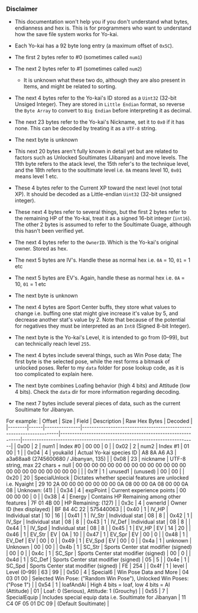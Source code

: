 ### Disclaimer
- This documentation won't help you if you don't understand what bytes, endianness and hex is. This is for programmers who want to understand how the save file system works for Yo-kai.

- Each Yo-kai has a 92 byte long entry (a maximum offset of `0x5C`).
- The first 2 bytes refer to #0 (sometimes called `num1`)
- The next 2 bytes refer to #1 (sometimes called `num2`)
   - It is unknown what these two do, although they are also present in Items, and might be related to sorting.
- The next 4 bytes refer to the Yo-kai's ID stored as a `Uint32` (32-bit Unsiged Integer). They are stored in `Little Endian` format, so reverse the `Byte Array` to convert to `Big Endian` before interpreting it as decimal.
- The next 23 bytes refer to the Yo-kai's Nickname, set it to `0x0` if it has none. This can be decoded by treating it as a `UTF-8` string.
- The next byte is unknown
- This next 20 bytes aren't fully known in detail yet but are related to factors such as Unlocked Soultimates (Jibanyan) and move levels. The 11th byte refers to the atack level, the 15th refer's to the technique level, and the 18th refers to the soultimate level i.e. `0A` means level 10, `0x01` means level 1 etc.
- These 4 bytes refer to the Current XP toward the next level (not total XP). It should be decoded as a Little-endian `Uint32` (32-bit unsigned integer).
- These next 4 bytes refer to several things, but the first 2 bytes refer to the remaining HP of the Yo-kai, treat it as a signed 16-bit integer (`int16`). The other 2 bytes is assumed to refer to the Soultimate Guage, although this hasn't been verified yet.
- The next 4 bytes refer to the `OwnerID`. Which is the Yo-kai's original owner. Stored as hex.
- The next 5 bytes are IV's. Handle these as normal hex i.e. `0A` = 10, `01` = 1 etc
- The next 5 bytes are EV's. Again, handle these as normal hex i.e. `0A` = 10, `01` = 1 etc
- The next byte is unknown
- The next 4 bytes are Sport Center buffs, they store what values to change i.e. buffing one stat might give increase it's value by 5, and decrease another stat's value by 2. Note that because of the potential for negatives they must be interpreted as an `Int8` (Signed 8-bit Integer).
- The next byte is the Yo-kai's Level, it is intended to go from (0–99), but can technically reach level `255`.
- The next 4 bytes include several things, such as Win Pose data; The first byte is the selected pose, while the rest forms a bitmask of unlocked poses. Refer to my `data` folder for pose lookup code, as it is too complicated to explain here.
- The next byte combines Loafing behavior (high 4 bits) and Attitude (low 4 bits). Check the `data` dir for more information regarding decoding.
- The next 7 bytes include several pieces of data, such as the current Soultimate for Jibanyan.

For example:
| Offset | Size | Field         | Description                                                        | Raw Hex Bytes                                              | Decoded                                                                 |
|--------|------|---------------|--------------------------------------------------------------------|-------------------------------------------------------------|-------------------------------------------------------------------------|
| 0x00   | 2    | num1          | Index #0                                                           | 00 00                                                      | 0                                                                       |
| 0x02   | 2    | num2          | Index #1                                                           | 01 00                                                      | 1                                                                       |
| 0x04   | 4    | youkaiId      | Actual Yo-kai species ID                                           | A8 8A A6 A3                                                | a3a68aa8 (2745600680 / Jibanyan, 135)                                   |
| 0x08   | 23   | nickname      | UTF-8 string, max 22 chars + null                                  | 00 00 00 00 00 00 00 00 00 00 00 00 00 00 00 00 00 00 00 00 00 00 00 |                                                                         |
| 0x1f   | 1    | unused1       | (unused)                                                           | 00                                                         | 00                                                                      |
| 0x20   | 20   | SpecialUnlock | Dictates whether special features are unlocked i.e. Nyaight        | 29 10 2A 00 00 00 00 00 00 00 0A 08 00 00 0A 08 00 00 0A 08 | Unknown: (41)                                                           |
| 0x34   | 4    | expPoint      | Current experience points                                           | 00 00 00 00                                                | 0                                                                       |
| 0x38   | 4    | Energy        | Contains HP Remaining among other features                          | 7F 01 4B 00                                                | HP Remaining: (127)                                                     |
| 0x3c   | 4    | ownerId       | Owner ID (hex displayed)                                           | BF 84 4C 22                                                | 575440063                                                               |
| 0x40   | 1    | IV_HP         | Individual stat                                                    | 10                                                         | 16                                                                      |
| 0x41   | 1    | IV_Str        | Individual stat                                                    | 08                                                         | 8                                                                       |
| 0x42   | 1    | IV_Spr        | Individual stat                                                    | 08                                                         | 8                                                                       |
| 0x43   | 1    | IV_Def        | Individual stat                                                    | 08                                                         | 8                                                                       |
| 0x44   | 1    | IV_Spd        | Individual stat                                                    | 08                                                         | 8                                                                       |
| 0x45   | 1    | EV_HP         | EV                                                                 | 14                                                         | 20                                                                      |
| 0x46   | 1    | EV_Str        | EV                                                                 | 0A                                                         | 10                                                                      |
| 0x47   | 1    | EV_Spr        | EV                                                                 | 00                                                         | 0                                                                       |
| 0x48   | 1    | EV_Def        | EV                                                                 | 00                                                         | 0                                                                       |
| 0x49   | 1    | EV_Spd        | EV                                                                 | 00                                                         | 0                                                                       |
| 0x4a   | 1    | unknown       | Unknown                                                            | 00                                                         | 00                                                                      |
| 0x4b   | 1    | SC_Str        | Sports Center stat modifier (signed)                               | 00                                                         | 0                                                                       |
| 0x4c   | 1    | SC_Spr        | Sports Center stat modifier (signed)                               | 00                                                         | 0                                                                       |
| 0x4d   | 1    | SC_Def        | Sports Center stat modifier (signed)                               | 05                                                         | 5                                                                       |
| 0x4e   | 1    | SC_Spd        | Sports Center stat modifier (signed)                               | FE                                                         | 254                                                                     |
| 0x4f   | 1    | level         | Level (0–99)                                                       | 63                                                         | 99                                                                      |
| 0x50   | 4    | Special6      | Win Pose Data and More                                             | 04 03 01 00                                                | Selected Win Pose: ("Random Win Pose"), Unlocked Win Poses: ("Pose 1") |
| 0x54   | 1    | loafAndAi     | High 4 bits = loaf, low 4 bits = AI (Attitude)                     | 01                                                         | Loaf: 0 (Serious), Attitude: 1 (Grouchy)                                |
| 0x55   | 7    | SpecialEquip  | Includes special equip data i.e. Soultimate for Jibanyan          | 11 C4 0F 05 01 DC 09                                       | (Default Soultimate)                                                   |
